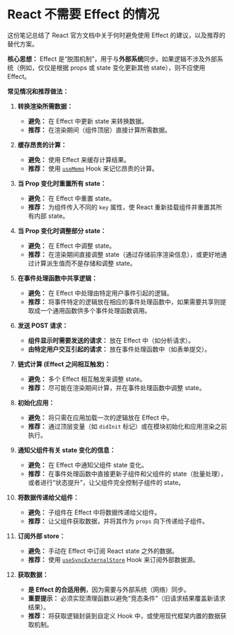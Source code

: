 # React 不需要 Effect 的情况

这份笔记总结了 React 官方文档中关于何时避免使用 Effect 的建议，以及推荐的替代方案。

**核心思想：** Effect 是“脱围机制”，用于与**外部系统**同步。如果逻辑不涉及外部系统（例如，仅仅是根据 props 或 state 变化更新其他 state），则不应使用 Effect。

**常见情况和推荐做法：**

1. **转换渲染所需数据：**
    
    - **避免：** 在 Effect 中更新 state 来转换数据。
    - **推荐：** 在渲染期间（组件顶层）直接计算所需数据。
2. **缓存昂贵的计算：**
    
    - **避免：** 使用 Effect 来缓存计算结果。
    - **推荐：** 使用 [`useMemo`](https://www.google.com/search?q=%5Bhttps://zh-hans.react.dev/reference/react/useMemo%5D\(https://zh-hans.react.dev/reference/react/useMemo\)) Hook 来记忆昂贵的计算。
3. **当 Prop 变化时重置所有 state：**
    
    - **避免：** 在 Effect 中重置 state。
    - **推荐：** 为组件传入不同的 `key` 属性，使 React 重新挂载组件并重置其所有内部 state。
4. **当 Prop 变化时调整部分 state：**
    
    - **避免：** 在 Effect 中调整 state。
    - **推荐：** 在渲染期间直接调整 state（通过存储前序渲染信息），或更好地通过计算派生值而不是存储和调整 state。
5. **在事件处理函数中共享逻辑：**
    
    - **避免：** 在 Effect 中处理由特定用户事件引起的逻辑。
    - **推荐：** 将事件特定的逻辑放在相应的事件处理函数中，如果需要共享则提取成一个通用函数供多个事件处理函数调用。
6. **发送 POST 请求：**
    
    - **组件显示时需要发送的请求：** 放在 Effect 中（如分析请求）。
    - **由特定用户交互引起的请求：** 放在事件处理函数中（如表单提交）。
7. **链式计算 (Effect 之间相互触发)：**
    
    - **避免：** 多个 Effect 相互触发来调整 state。
    - **推荐：** 尽可能在渲染期间计算，并在事件处理函数中调整 state。
8. **初始化应用：**
    
    - **避免：** 将只需在应用加载一次的逻辑放在 Effect 中。
    - **推荐：** 通过顶层变量（如 `didInit` 标记）或在模块初始化和应用渲染之前执行。
9. **通知父组件有关 state 变化的信息：**
    
    - **避免：** 在 Effect 中通知父组件 state 变化。
    - **推荐：** 在事件处理函数中直接更新子组件和父组件的 state（批量处理），或者进行“状态提升”，让父组件完全控制子组件的 state。
10. **将数据传递给父组件：**
    
    - **避免：** 子组件在 Effect 中将数据传递给父组件。
    - **推荐：** 让父组件获取数据，并将其作为 `props` 向下传递给子组件。
11. **订阅外部 store：**
    
    - **避免：** 手动在 Effect 中订阅 React state 之外的数据。
    - **推荐：** 使用 [`useSyncExternalStore`](https://www.google.com/search?q=%5Bhttps://zh-hans.react.dev/reference/react/useSyncExternalStore%5D\(https://zh-hans.react.dev/reference/react/useSyncExternalStore\)) Hook 来订阅外部数据源。
12. **获取数据：**
    
    - **是 Effect 的合适用例**，因为需要与外部系统（网络）同步。
    - **重要提示：** 必须实现清理函数以避免“竞态条件”（旧请求结果覆盖新请求结果）。
    - **推荐：** 将获取逻辑封装到自定义 Hook 中，或使用现代框架内置的数据获取机制。